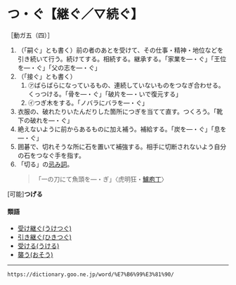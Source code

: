 # つ・ぐ【継ぐ／▽続ぐ】

［動ガ五（四）］

1. （「嗣ぐ」とも書く）前の者のあとを受けて、その仕事・精神・地位などを引き続いて行う。続けてする。相続する。継承する。「家業を―・ぐ」「王位を―・ぐ」「父の志を―・ぐ」
2. （「接ぐ」とも書く）
    1. ㋐ばらばらになっているもの、連続していないものをつなぎ合わせる。くっつける。「骨を―・ぐ」「破片を―・いで復元する」
    2. ㋑つぎ木をする。「ノバラにバラを―・ぐ」
3. 衣服の、破れたりいたんだりした箇所につぎを当てて直す。つくろう。「靴下の破れを―・ぐ」
4. 絶えないように前からあるものに加え補う。補給する。「炭を―・ぐ」「息を―・ぐ」
5. 囲碁で、切れそうな所に石を置いて補強する。相手に切断されないよう自分の石をつなぐ手を指す。
6. 「切る」の[忌み詞](https://dictionary.goo.ne.jp/word/%E5%BF%8C%E3%81%BF%E8%A9%9E/#jn-15012)。
    >「一の刀にて魚頭を―・ぎ」〈虎明狂・[鱸庖丁](https://dictionary.goo.ne.jp/word/%E9%B1%B8%E5%BA%96%E4%B8%81/#jn-118338)〉
        

\[可能\]**つげる**

#### 類語

-   [受け継ぐ(うけつぐ)](https://dictionary.goo.ne.jp/word/%E5%8F%97%E7%B6%99%E3%81%90/#jn-18320)
-   [引き継ぐ(ひきつぐ)](https://dictionary.goo.ne.jp/word/%E5%BC%95%E7%B6%99%E3%81%90/#jn-183790)
-   [受ける(うける)](https://dictionary.goo.ne.jp/word/%E5%8F%97%E3%81%91%E3%82%8B/#jn-18366)
-   [襲う(おそう)](https://dictionary.goo.ne.jp/word/%E8%A5%B2%E3%81%86/#jn-31314)

---
`https://dictionary.goo.ne.jp/word/%E7%B6%99%E3%81%90/`